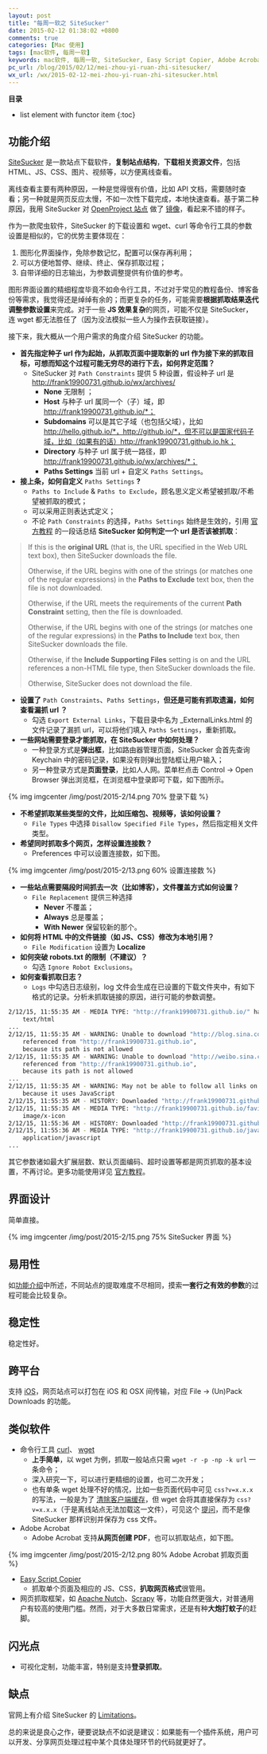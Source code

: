 ```yaml
---
layout: post
title: "每周一软之 SiteSucker"
date: 2015-02-12 01:38:02 +0800
comments: true
categories: [Mac 使用]
tags: [mac软件, 每周一软]
keywords: mac软件, 每周一软, SiteSucker, Easy Script Copier, Adobe Acrobat, curl, wget, 网页抓取
pc_url: /blog/2015/02/12/mei-zhou-yi-ruan-zhi-sitesucker/
wx_url: /wx/2015-02-12-mei-zhou-yi-ruan-zhi-sitesucker.html
---
```


__目录__

* list element with functor item
{:toc}

<!-- excerpt start -->

## 功能介绍

[SiteSucker](http://www.sitesucker.us/mac/mac.html) 是一款站点下载软件，**复制站点结构**，**下载相关资源文件**，包括 HTML、JS、CSS、图片、视频等，以方便离线查看。

离线查看主要有两种原因，一种是觉得很有价值，比如 API 文档，需要随时查看；另一种就是网页反应太慢，不如一次性下载完成，本地快速查看。基于第二种原因，我用 SiteSucker 对 [OpenProject 站点](https://www.openproject.org/) 做了 [镜像](http://frank19900731.github.io/ebook/openproject/)，看起来不错的样子。

作为一款爬虫软件，SiteSucker 的下载设置和 wget、curl 等命令行工具的参数设置是相似的，它的优势主要体现在：

1. 图形化界面操作，免除参数记忆，配置可以保存再利用；
2. 可以方便地暂停、继续、终止、保存抓取过程；
3. 自带详细的日志输出，为参数调整提供有价值的参考。

图形界面设置的精细程度毕竟不如命令行工具，不过对于常见的教程备份、博客备份等需求，我觉得还是绰绰有余的；而更复杂的任务，可能需要**根据抓取结果迭代调整参数设置**来完成。对于一些 **JS 效果复杂**的网页，可能不仅是 SiteSucker，连 wget 都无法胜任了（因为没法模拟一些人为操作去获取链接）。

<!-- excerpt end -->

接下来，我大概从一个用户需求的角度介绍 SiteSucker 的功能。

- **首先指定种子 url 作为起始，从抓取页面中提取新的 url 作为接下来的抓取目标，可想而知这个过程可能无穷尽的进行下去，如何界定范围？**
	- SiteSucker 对 `Path Constraints` 提供 5 种设置，假设种子 url 是 http://frank19900731.github.io/wx/archives/
		- **None**  无限制 ；
		- **Host**  与种子 url 属同一个（子）域，即 http://frank19900731.github.io/*；
		- **Subdomains**   可以是其它子域（也包括父域），比如 http://hello.github.io/*，http://github.io/*，但不可以是国家代码子域，比如（如果有的话）http://frank19900731.github.io.hk；
		- **Directory**  与种子 url 属于统一路径，即 http://frank19900731.github.io/wx/archives/*；
		- **Paths Settings**  当前 url + 自定义 `Paths Settings`。
-  **接上条，如何自定义** `Paths Settings` **?**
	- `Paths to Include` & `Paths to Exclude`，顾名思义定义希望被抓取/不希望被抓取的模式；
	- 可以采用正则表达式定义；
	- 不论 `Path Constraints` 的选择，`Paths Settings` 始终是生效的，引用 [官方教程](http://ricks-apps.com/osx/sitesucker/archive/2.x/2.6.x/2.6/manuals/en/pgs/Overview.html) 的一段话总结 **SiteSucker 如何判定一个 url 是否该被抓取**：

> If this is the **original URL** (that is, the URL specified in the Web URL text box), then SiteSucker downloads the file.
> 
> Otherwise, if the URL begins with one of the strings (or matches one of the regular expressions) in the **Paths to Exclude** text box, then the file is not downloaded.
> 
> Otherwise, if the URL meets the requirements of the current **Path Constraint** setting, then the file is downloaded.
> 
> Otherwise, if the URL begins with one of the strings (or matches one of the regular expressions) in the **Paths to Include** text box, then SiteSucker downloads the file.
> 
> Otherwise, if the **Include Supporting Files** setting is on and the URL references a non-HTML file type, then SiteSucker downloads the file.
> 
> Otherwise, SiteSucker does not download the file.

- **设置了**  `Path Constraints`、`Paths Settings`，**但还是可能有抓取遗漏，如何查看漏抓 url ？**
	- 勾选 `Export External Links`，下载目录中名为 _ExternalLinks.html 的文件记录了漏抓 url，可以将他们填入 `Paths Settings`，重新抓取。
- **一些网站需要登录才能抓取，在 SiteSucker 中如何处理？**
	- 一种登录方式是**弹出框**，比如路由器管理页面，SiteSucker 会首先查询 Keychain 中的密码记录，如果没有则弹出登陆框让用户输入；
	- 另一种登录方式是**页面登录**，比如人人网。菜单栏点击 Control -> Open Browser 弹出浏览框，在浏览框中登录即可下载，如下图所示。

{% img imgcenter /img/post/2015-2/14.png 70% 登录下载 %}

- **不希望抓取某些类型的文件，比如压缩包、视频等，该如何设置？**
	-  `File Types` 中选择 `Disallow Specified File Types`，然后指定相关文件类型。
- **希望同时抓取多个网页，怎样设置连接数？**
	- Preferences 中可以设置连接数，如下图。

{% img imgcenter /img/post/2015-2/13.png 60% 设置连接数 %}

- **一些站点需要隔段时间抓去一次（比如博客），文件覆盖方式如何设置？**
	- `File Replacement` 提供三种选择
		- **Never**  不覆盖；
		- **Always**  总是覆盖；
		- **With Newer**  保留较新的那个。
- **如何将 HTML 中的文件链接（如 JS、CSS）修改为本地引用？**
	- `File Modification` 设置为 **Localize**
- **如何突破 robots.txt 的限制（不建议）？**
	- 勾选 `Ignore Robot Exclusions`。
- **如何查看抓取日志？**
	- `Logs` 中勾选日志级别，log 文件会生成在已设置的下载文件夹中，有如下格式的记录。分析未抓取链接的原因，进行可能的参数调整。

```bash SiteSucker 日志记录
2/12/15, 11:55:35 AM - MEDIA TYPE: "http://frank19900731.github.io/" has a media type of
	text/html
...
2/12/15, 11:55:35 AM - WARNING: Unable to download "http://blog.sina.com/frank19900731",
	referenced from "http://frank19900731.github.io",
	because its path is not allowed
2/12/15, 11:55:35 AM - WARNING: Unable to download "http://weibo.sina.com/frank19900731",
	referenced from "http://frank19900731.github.io",
	because its path is not allowed
...
2/12/15, 11:55:35 AM - WARNING: May not be able to follow all links on "http://frank19900731.github.io"
	because it uses JavaScript
2/12/15, 11:55:35 AM - HISTORY: Downloaded "http://frank19900731.github.io"
2/12/15, 11:55:35 AM - MEDIA TYPE: "http://frank19900731.github.io/favicon.ico" has a media type of
	image/x-icon
2/12/15, 11:55:36 AM - HISTORY: Downloaded "http://frank19900731.github.io/favicon.ico"
2/12/15, 11:55:36 AM - MEDIA TYPE: "http://frank19900731.github.io/javascripts/modernizr.custom.js" has a media type of
	application/javascript
...
```

其它参数诸如最大扩展层数、默认页面编码、超时设置等都是网页抓取的基本设置，不再讨论。更多功能使用详见 [官方教程](http://ricks-apps.com/osx/sitesucker/archive/2.x/2.6.x/2.6/manuals/en/pgs/Overview.html)。

## 界面设计

简单直接。

{% img imgcenter /img/post/2015-2/15.png 75% SiteSucker 界面 %}

## 易用性

如[功能介绍](#section)中所述，不同站点的提取难度不尽相同，摸索**一套行之有效的参数**的过程可能会比较复杂。

## 稳定性

稳定性好。

##  跨平台

支持 [iOS](http://www.sitesucker.us/ios/ios.html)，网页站点可以打包在 iOS 和 OSX 间传输，对应 File -> (Un)Pack Downloads 的功能。

##  类似软件

- 命令行工具 [curl](http://curl.haxx.se/)、 [wget](https://www.gnu.org/software/wget/)
	- **上手简单**，以 wget 为例，抓取一般站点只需 `wget -r -p -np -k url` 一条命令；
	- 深入研究一下，可以进行更精细的设置，也可二次开发；
	- 也有单条 wget 处理不好的情况，比如一些页面代码中可见 `css?v=x.x.x` 的写法，一般是为了 [清除客户端缓存](http://blog.csdn.net/zanychou/article/details/8813076)，但 wget 会将其直接保存为 `css?v=x.x.x`（于是离线站点无法加载这一文件），可见这个 [提问](http://superuser.com/questions/703435/using-wget-to-download-css-with-get-params)，而不是像 SiteSucker 那样识别并保存为 css 文件。
- Adobe Acrobat
	- Adobe Acrobat 支持**从网页创建 PDF**，也可以抓取站点，如下图。

{% img imgcenter /img/post/2015-2/12.png 80% Adobe Acrobat 抓取页面 %}

- [Easy Script Copier](http://www.sentenzadesktop.com/easy-script-copier/)
	- 抓取单个页面及相应的 JS、CSS，**扒取网页格式**很管用。
- 网页抓取框架，如 [Apache Nutch](http://nutch.apache.org/)、[Scrapy](https://github.com/scrapy/scrapy) 等，功能自然更强大，对普通用户有较高的使用门槛。然而，对于大多数日常需求，还是有种**大炮打蚊子**的赶脚。

##  闪光点

- 可视化定制，功能丰富，特别是支持**登录抓取**。

##  缺点

官网上有介绍 SiteSucker 的 [Limitations](http://www.sitesucker.us/mac/limitations.html)。

总的来说是良心之作，硬要说缺点不如说是建议：如果能有一个插件系统，用户可以开发、分享网页处理过程中某个具体处理环节的代码就更好了。
